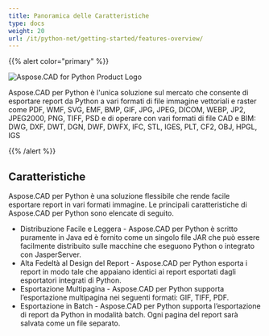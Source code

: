 ```yaml
---
title: Panoramica delle Caratteristiche
type: docs
weight: 20
url: /it/python-net/getting-started/features-overview/
---
```


{{% alert color="primary" %}}

![Aspose.CAD for Python Product Logo](/_assets/home_4.png)

Aspose.CAD per Python è l'unica soluzione sul mercato che consente di esportare report da Python a vari formati di file immagine vettoriali e raster come PDF, WMF, SVG, EMF, BMP, GIF, JPG, JPEG, DICOM, WEBP, JP2, JPEG2000, PNG, TIFF, PSD e di operare con vari formati di file CAD e BIM: DWG, DXF, DWT, DGN, DWF, DWFX, IFC, STL, IGES, PLT, CF2, OBJ, HPGL, IGS

{{% /alert %}}

## Caratteristiche

Aspose.CAD per Python è una soluzione flessibile che rende facile esportare report in vari formati immagine. Le principali caratteristiche di Aspose.CAD per Python sono elencate di seguito.

- Distribuzione Facile e Leggera - Aspose.CAD per Python è scritto puramente in Java ed è fornito come un singolo file JAR che può essere facilmente distribuito sulle macchine che eseguono Python o integrato con JasperServer.
- Alta Fedeltà al Design del Report - Aspose.CAD per Python esporta i report in modo tale che appaiano identici ai report esportati dagli esportatori integrati di Python.
- Esportazione Multipagina - Aspose.CAD per Python supporta l’esportazione multipagina nei seguenti formati: GIF, TIFF, PDF.
- Esportazione in Batch - Aspose.CAD per Python supporta l’esportazione di report da Python in modalità batch. Ogni pagina del report sarà salvata come un file separato.
